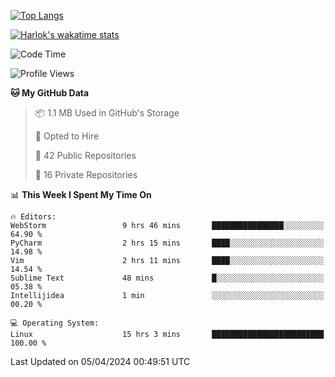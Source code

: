 [![Top Langs](https://github-readme-stats.vercel.app/api/top-langs/?username=remisiki&theme=dracula&layout=compact&hide=Jupyter%20Notebook,CSS,HTML&langs_count=10&exclude_repo=GMM-Demux-GUI)](https://github.com/anuraghazra/github-readme-stats)

[![Harlok's wakatime stats](https://github-readme-stats.vercel.app/api/wakatime?username=@remisiki&theme=dracula&layout=compact&langs_count=10&hide=other,html,css,text,json,markdown,jupyter)](https://github.com/anuraghazra/github-readme-stats)

<!--START_SECTION:waka-->
![Code Time](http://img.shields.io/badge/Code%20Time-735%20hrs%2021%20mins-blue)

![Profile Views](http://img.shields.io/badge/Profile%20Views-0-blue)

**🐱 My GitHub Data** 

> 📦 1.1 MB Used in GitHub's Storage 
 > 
> 💼 Opted to Hire
 > 
> 📜 42 Public Repositories 
 > 
> 🔑 16 Private Repositories 
 > 
📊 **This Week I Spent My Time On** 

```text
🔥 Editors: 
WebStorm                 9 hrs 46 mins       ████████████████░░░░░░░░░   64.90 % 
PyCharm                  2 hrs 15 mins       ████░░░░░░░░░░░░░░░░░░░░░   14.98 % 
Vim                      2 hrs 11 mins       ████░░░░░░░░░░░░░░░░░░░░░   14.54 % 
Sublime Text             48 mins             █░░░░░░░░░░░░░░░░░░░░░░░░   05.38 % 
Intellijidea             1 min               ░░░░░░░░░░░░░░░░░░░░░░░░░   00.20 % 

💻 Operating System: 
Linux                    15 hrs 3 mins       █████████████████████████   100.00 % 
```


 Last Updated on 05/04/2024 00:49:51 UTC
<!--END_SECTION:waka-->
